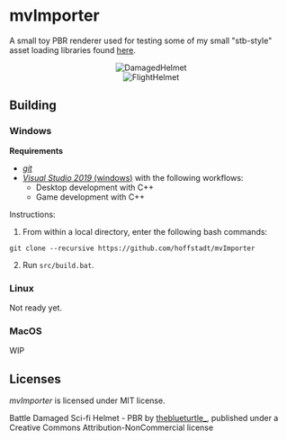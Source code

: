 # mvImporter

A small toy PBR renderer used for testing some of my small "stb-style" asset loading libraries found [here](https://github.com/hoffstadt/Semper).

<div align="center">
  <img src="https://github.com/hoffstadt/mvImporter/blob/master/docs/images/damagedhelmet.png?raw=true" alt="DamagedHelmet">
</div>

<div align="center">
  <img src="https://github.com/hoffstadt/mvImporter/blob/master/docs/images/flighthelmet.png?raw=true" alt="FlightHelmet">
</div>

## Building
### Windows
**Requirements**
- [_git_](https://git-scm.com/)
- [_Visual Studio 2019_ (windows)](https://visualstudio.microsoft.com/vs/) with the following workflows:
  * Desktop development with C++
  * Game development with C++

Instructions:
1. From within a local directory, enter the following bash commands:
```
git clone --recursive https://github.com/hoffstadt/mvImporter
```
2. Run `src/build.bat`.

### Linux
Not ready yet.

### MacOS
WIP

## Licenses
_mvImporter_ is licensed under MIT license.

Battle Damaged Sci-fi Helmet - PBR by [theblueturtle_](https://sketchfab.com/theblueturtle_), published under a Creative Commons Attribution-NonCommercial license
